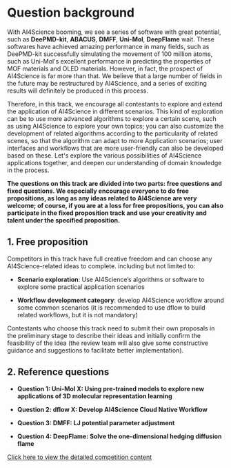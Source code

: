 # Question background

With AI4Science booming, we see a series of software with great potential, such as **DeePMD-kit**, **ABACUS**, **DMFF**, **Uni-Mol**, **DeepFlame** wait. These softwares have achieved amazing performance in many fields, such as DeePMD-kit successfully simulating the movement of 100 million atoms, such as Uni-Mol's excellent performance in predicting the properties of MOF materials and OLED materials. However, in fact, the prospect of AI4Science is far more than that. We believe that a large number of fields in the future may be restructured by AI4Science, and a series of exciting results will definitely be produced in this process.


Therefore, in this track, we encourage all contestants to explore and extend the application of AI4Science in different scenarios. This kind of exploration can be to use more advanced algorithms to explore a certain scene, such as using AI4Science to explore your own topics; you can also customize the development of related algorithms according to the particularity of related scenes, so that the algorithm can adapt to more Application scenarios; user interfaces and workflows that are more user-friendly can also be developed based on these. Let's explore the various possibilities of AI4Science applications together, and deepen our understanding of domain knowledge in the process.


**The questions on this track are divided into two parts: free questions and fixed questions. We especially encourage everyone to do free propositions, as long as any ideas related to AI4Science are very welcome; of course, if you are at a loss for free propositions, you can also participate in the fixed proposition track and use your creativity and talent under the specified proposition.**


## 1. Free proposition

Competitors in this track have full creative freedom and can choose any AI4Science-related ideas to complete. including but not limited to:


- **Scenario exploration**: Use AI4Science’s algorithms or software to explore some practical application scenarios

- **Workflow development category**: develop AI4Science workflow around some common scenarios (it is recommended to use dflow to build related workflows, but it is not mandatory)


Contestants who choose this track need to submit their own proposals in the preliminary stage to describe their ideas and initially confirm the feasibility of the idea (the review team will also give some constructive guidance and suggestions to facilitate better implementation).

## 2. Reference questions

- **Question 1: Uni-Mol X: Using pre-trained models to explore new applications of 3D molecular representation learning**


- **Question 2: dflow X: Develop AI4Science Cloud Native Workflow**


- **Question 3: DMFF: LJ potential parameter adjustment**


- **Question 4: DeepFlame: Solve the one-dimensional hedging diffusion flame**


[Click here to view the detailed competition content](https://dptechnology.feishu.cn/docx/G5IAdItjIonSi1xG8HBc6IWbnEb?from=from_copylink)
